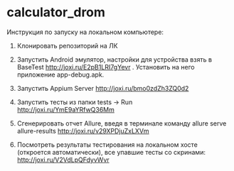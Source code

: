 # calculator_drom

Инструкция по запуску на локальном компьютере:

1. Клонировать репозиторий на ЛК

2. Запустить Android эмулятор, настройки для устройства взять в BaseTest http://joxi.ru/E2pB1LRI7gYevr . Установить на него приложение app-debug.apk.

3. Запустить Appium Server http://joxi.ru/bmo0zdZh3ZQ0d2

4. Запустить тесты из папки tests -> Run http://joxi.ru/YmE9aYRfwQ36Mm

5. Сгенерировать отчет Allure, введя в терминале команду allure serve allure-results http://joxi.ru/v29XPDjuZxLXVm

6. Посмотреть результаты тестирования на локальном хосте (откроется автоматически), все упавшие тесты со скринами: http://joxi.ru/V2VdLpQFdyvWvr
